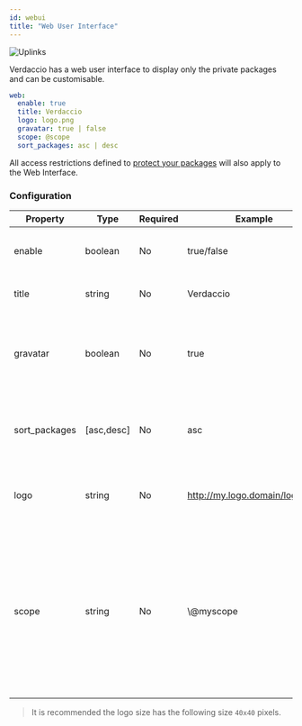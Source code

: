 ```yaml
---
id: webui
title: "Web User Interface"
---
```

![Uplinks](https://user-images.githubusercontent.com/558752/52916111-fa4ba980-32db-11e9-8a64-f4e06eb920b3.png)

Verdaccio has a web user interface to display only the private packages and can be customisable.

```yaml
web:
  enable: true
  title: Verdaccio
  logo: logo.png
  gravatar: true | false
  scope: @scope
  sort_packages: asc | desc
```

All access restrictions defined to [protect your packages](protect-your-dependencies.md) will also apply to the Web Interface.

### Configuration

| Property      | Type       | Required | Example                        | Support    | Description                                                                                                                                          |
| ------------- | ---------- | -------- | ------------------------------ | ---------- | ---------------------------------------------------------------------------------------------------------------------------------------------------- |
| enable        | boolean    | No       | true/false                     | all        | allow to display the web interface                                                                                                                   |
| title         | string     | No       | Verdaccio                      | all        | HTML head title description                                                                                                                          |
| gravatar      | boolean    | No       | true                           | `>v4`   | Gravatars will be generated under the hood if this property is enabled                                                                               |
| sort_packages | [asc,desc] | No       | asc                            | `>v4`   | By default private packages are sorted by ascending                                                                                                  |
| logo          | string     | No       | http://my.logo.domain/logo.png | all        | a URI where logo is located (header logo)                                                                                                            |
| scope         | string     | No       | \\@myscope                   | `>v3.x` | If you're using this registry for a specific module scope, specify that scope to set it in the webui instructions header (note: escape @ with \\@) |

> It is recommended the logo size has the following size `40x40` pixels.